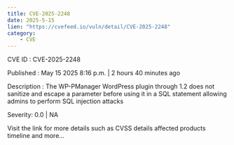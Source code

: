 ```yaml
---
title: CVE-2025-2248
date: 2025-5-15
lien: "https://cvefeed.io/vuln/detail/CVE-2025-2248"
category:
    - CVE
---
```


CVE ID : CVE-2025-2248

Published :  May 15
2025
8:16 p.m. | 2 hours
40 minutes ago

Description : The WP-PManager WordPress plugin through 1.2 does not sanitize and escape a parameter before using it in a SQL statement
allowing admins to perform SQL injection attacks

Severity: 0.0 | NA

Visit the link for more details
such as CVSS details
affected products
timeline
and more...
